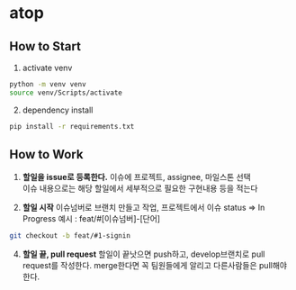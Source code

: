 # atop

## How to Start

1. activate venv

```bash
python -m venv venv
source venv/Scripts/activate
```

2. dependency install

```bash
pip install -r requirements.txt
```

## How to Work

1. **할일을 issue로 등록한다.**
    이슈에 프로젝트, assignee, 마일스톤 선택    
    이슈 내용으로는 해당 할일에서 세부적으로 필요한 구현내용 등을 적는다
    
2. **할일 시작**
  이슈넘버로 브랜치 만들고 작업, 프로젝트에서 이슈 status ⇒ In Progress
  예시 : feat/#[이슈넘버]-[단어]
  ```bash
  git checkout -b feat/#1-signin
  ```

4. **할일 끝, pull request**
  할일이 끝낫으면 push하고, develop브랜치로 pull request를 작성한다.
  merge한다면 꼭 팀원들에게 알리고 다른사람들은 pull해야한다.
